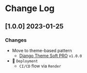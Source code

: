 # Change Log

## [1.0.0] 2023-01-25
### Changes

- Move to theme-based pattern
  - [Django Theme Soft PRO](https://github.com/app-generator/django-theme-soft-pro) `v1.0.0`
- 🚀 `Deployment` 
  - `CI/CD` flow via `Render`
